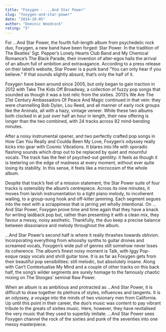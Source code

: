 ```yaml
---
title: "Foxygen - ...And Star Power"
slug: "foxygen-and-star-power"
date: "2014-10-05"
author: "Dominic Woodcock"
rating: "5"
---
```


For …And Star Power, the fourth full-length album from psychedelic rock duo, Foxygen, a new band have been forged: Star Power. In the tradition of The Beatles’ Sgt. Pepper’s Lonely Hearts Club Band and My Chemical Romance’s The Black Parade, their invention of alter-egos hails the arrival of an album full of ambition and extravagance. According to a press release on their label’s website, Star Power is a punk band “You can only hear if you believe.” If that sounds slightly absurd, that’s only the half of it.

Foxygen have been around since 2005, but only began to gain traction in 2012 with Take The Kids Off Broadway, a collection of fuzzy pop songs that sounded as though it was a lost relic from the sixties. 2013’s We Are The 21st Century Ambassadors Of Peace And Magic continued in that vein: they were channelling Bob Dylan, Lou Reed, and all manner of early rock groups like the Animals, all with a hazy, vintage veneer. While these two albums both clocked in at just over half an hour in length, their new offering is longer than the two combined, with 24 tracks across 82 mind-bending minutes.

After a noisy instrumental opener, and two perfectly crafted pop songs in How Can You Really and Coulda Been My Love, Foxygen’s odyssey really kicks into gear with Cosmic Vibrations. It blares into life with sporadic flashing sounds which drop out to be replaced by quiet and mournful vocals. The track has the feel of psyched-out gentility: it feels as though it is teetering on the edge of madness at every moment, without ever quite losing its stability. In this sense, it feels like a microcosm of the whole album.

Despite that track’s feel of a mission statement, the Star Power suite of four tracks is ostensibly the album’s centrepiece. Across its nine minutes, it moves from lavish instrumentation to a tight piano melody, to incoherent wailing, to a group-sung hook and off-kilter jamming. Each segment segues into the next with a scrappiness that is jarring yet wholly intentional. On …And Star Power, Foxygen prove time and time again that they have a knack for writing laidback pop but, rather than presenting it with a clean mix, they favour a messy, noisy aesthetic. Thankfully, the duo keep a precise balance between dissonance and melody throughout the album.

…And Star Power’s second half is where it really thrashes towards oblivion. Incorporating everything from whooshy synths to guitar drones and screamed vocals, Foxygen’s wide pull of genres still somehow never loses its coherence. The album’s finest noisy moment is Talk, with Iggy Pop-esque raspy vocals and shrill guitar tone. It is as far as Foxygen gets from their beautiful pop sensibilities: still melodic, but absolutely insane. Along with Can’t Contextualise My Mind and a couple of other tracks on this back half, the song’s wilder segments are surely homage to the famously chaotic mixing on The Stooges’ seminal Raw Power.

When an album is as ambitious and protracted as …And Star Power, it is difficult to draw together its plethora of styles, influences and tangents. It is an odyssey, a voyage into the minds of two visionary men from California. Up until this point in their career, the duo’s music was content to pay vibrant tribute to the greats of sixties music. Here, however, they have revitalised the very music that they used to superbly imitate. …And Star Power sees Foxygen channel the rock of the sixties and punk of the seventies into one messy masterpiece.
